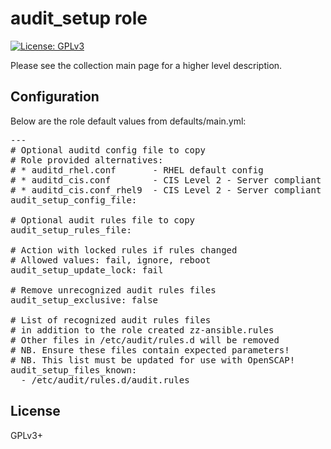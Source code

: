 # audit_setup role

[![License: GPLv3](https://img.shields.io/badge/license-GPLv3-brightgreen.svg)](https://www.gnu.org/licenses/gpl-3.0)

Please see the collection main page for a higher level description.

## Configuration

Below are the role default values from defaults/main.yml:

<pre>
---
# Optional auditd config file to copy
# Role provided alternatives:
# * auditd_rhel.conf       - RHEL default config
# * auditd_cis.conf        - CIS Level 2 - Server compliant config - RHEL 8 & 10
# * auditd_cis.conf_rhel9  - CIS Level 2 - Server compliant config - RHEL 9
audit_setup_config_file:

# Optional audit rules file to copy
audit_setup_rules_file:

# Action with locked rules if rules changed
# Allowed values: fail, ignore, reboot
audit_setup_update_lock: fail

# Remove unrecognized audit rules files
audit_setup_exclusive: false

# List of recognized audit rules files
# in addition to the role created zz-ansible.rules
# Other files in /etc/audit/rules.d will be removed
# NB. Ensure these files contain expected parameters!
# NB. This list must be updated for use with OpenSCAP!
audit_setup_files_known:
  - /etc/audit/rules.d/audit.rules
</pre>

## License

GPLv3+
